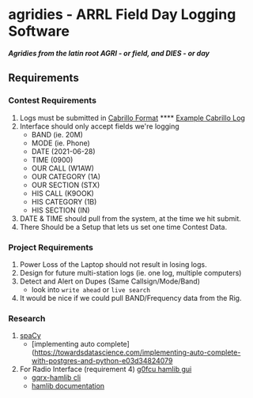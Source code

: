 # agridies - ARRL Field Day Logging Software
_____Agridies from the latin root AGRI - or field, and DIES - or day_____

## Requirements

### Contest Requirements
1. Logs must be submitted in [Cabrillo Format](http://www.arrl.org/cabrillo-format-tutorial)
   **** [Example Cabrillo Log](https://a2a53e2b-2285-4083-9cff-c99fe5ba1658.filesusr.com/ugd/1c7085_6e6ab52ed6a246558704199c09aaf9f7.pdf)
2. Interface should only accept fields we're logging
   * BAND (ie. 20M)
   * MODE (ie. Phone)
   * DATE (2021-06-28)
   * TIME (0900)
   * OUR CALL (W1AW)
   * OUR CATEGORY (1A)
   * OUR SECTION (STX)
   * HIS CALL (K9OOK)
   * HIS CATEGORY  (1B)
   * HIS SECTION (IN)
3. DATE & TIME should pull from the system, at the time we hit submit.
4. There Should be a Setup that lets us set one time Contest Data.

### Project Requirements
1. Power Loss of the Laptop should not result in losing logs.
2. Design for future multi-station logs (ie. one log, multiple computers)
3. Detect and Alert on Dupes (Same Callsign/Mode/Band)
   * look into `write ahead` or `live search`
4. It would be nice if we could pull BAND/Frequency data from the Rig.

### Research
1. [spaCy](https://spacy.io/)
   * [implementing auto complete](https://towardsdatascience.com/implementing-auto-complete-with-postgres-and-python-e03d34824079
2. For Radio Interface (requirement 4) [g0fcu hamlib gui](https://github.com/g0fcu/gqrx-hamlib-gui)
   * [gqrx-hamlib cli](https://github.com/absenth/gqrx-hamlib)
   * [hamlib documentation](https://github.com/Hamlib/Hamlib/wiki)
